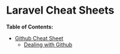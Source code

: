 # Laravel Cheat Sheets

**Table of Contents:**
* [Github Cheat Sheet](/git/github.md)
    * [Dealing with Github](/git/github.md#dealing-with-github)